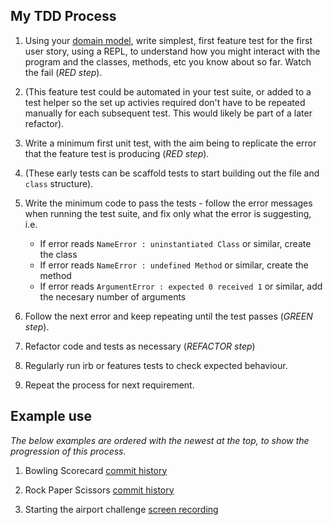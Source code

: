 ## My TDD Process

<!-- update to include feature tests (e.g. capybara on web) -->

1. Using your [domain model](https://github.com/mattTea/Portfolio/blob/master/processes/problem_breakdown.md), write simplest, first feature test for the first user story, using a REPL, to understand how you might interact with the program and the classes, methods, etc you know about so far. Watch the fail (_RED step_).
2. (This feature test could be automated in your test suite, or added to a test helper so the set up activies required don't have to be repeated manually for each subsequent test. This would likely be part of a later refactor).
3. Write a minimum first unit test, with the aim being to replicate the error that the feature test is producing (_RED step_).
4. (These early tests can be scaffold tests to start building out the file and `class` structure).
5. Write the minimum code to pass the tests - follow the error messages when running the test suite, and fix only what the error is suggesting, i.e.
    - If error reads `NameError : uninstantiated Class` or similar, create the class
    - If error reads `NameError : undefined Method` or similar, create the method
    - If error reads `ArgumentError : expected 0 received 1` or similar, add the necesary number of arguments

6. Follow the next error and keep repeating until the test passes (_GREEN step_).
7. Refactor code and tests as necessary (_REFACTOR step_)
8. Regularly run irb or features tests to check expected behaviour.
9. Repeat the process for next requirement.



## Example use

_The below examples are ordered with the newest at the top, to show the progression of this process._

1. Bowling Scorecard [commit history](https://github.com/mattTea/bowling-challenge/commits/master)

2. Rock Paper Scissors [commit history](https://github.com/mattTea/rps-challenge/commits/master)

3. Starting the airport challenge [screen recording](https://github.com/mattTea/airport_challenge/blob/master/problem/TDD-screen-recording-airport.mp4)

